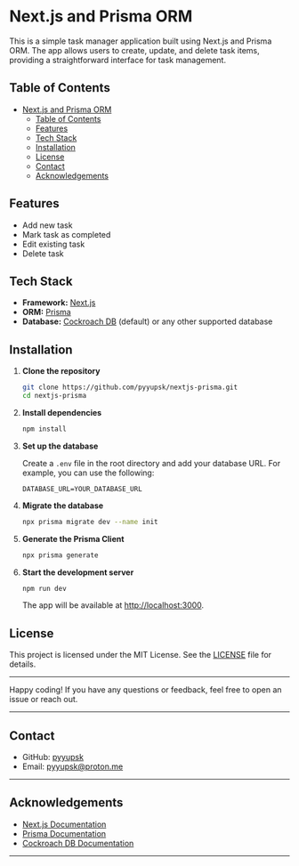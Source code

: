 # Next.js and Prisma ORM

This is a simple task manager application built using Next.js and Prisma ORM. The app allows users to create, update, and delete task items, providing a straightforward interface for task management.

## Table of Contents

- [Next.js and Prisma ORM](#nextjs-and-prisma-orm)
  - [Table of Contents](#table-of-contents)
  - [Features](#features)
  - [Tech Stack](#tech-stack)
  - [Installation](#installation)
  - [License](#license)
  - [Contact](#contact)
  - [Acknowledgements](#acknowledgements)

## Features

-   Add new task
-   Mark task as completed
-   Edit existing task
-   Delete task

## Tech Stack

-   **Framework:** [Next.js](https://nextjs.org/)
-   **ORM:** [Prisma](https://www.prisma.io/)
-   **Database:** [Cockroach DB](https://www.cockroachlabs.com/) (default) or any other supported database

## Installation

1. **Clone the repository**

    ```bash
    git clone https://github.com/pyyupsk/nextjs-prisma.git
    cd nextjs-prisma
    ```

2. **Install dependencies**

    ```bash
    npm install
    ```

3. **Set up the database**

    Create a `.env` file in the root directory and add your database URL. For example, you can use the following:

    ```env
    DATABASE_URL=YOUR_DATABASE_URL
    ```

4. **Migrate the database**

    ```bash
    npx prisma migrate dev --name init
    ```

5. **Generate the Prisma Client**

    ```bash
    npx prisma generate
    ```

6. **Start the development server**

    ```bash
    npm run dev
    ```

    The app will be available at [http://localhost:3000](http://localhost:3000).

## License

This project is licensed under the MIT License. See the [LICENSE](LICENSE) file for details.

---

Happy coding! If you have any questions or feedback, feel free to open an issue or reach out.

---

## Contact

-   GitHub: [pyyupsk](https://github.com/pyyupsk)
-   Email: pyyupsk@proton.me

---

## Acknowledgements

-   [Next.js Documentation](https://nextjs.org/docs)
-   [Prisma Documentation](https://www.prisma.io/docs)
-   [Cockroach DB Documentation](https://www.cockroachlabs.com/docs/)

---
